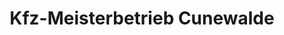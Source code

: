 ---
title: "Kfz-Meisterbetrieb Cunewalde"
url: /cunewalde/kfz-meisterbetrieb-cunewalde/
shop: Autowerkstatt
---